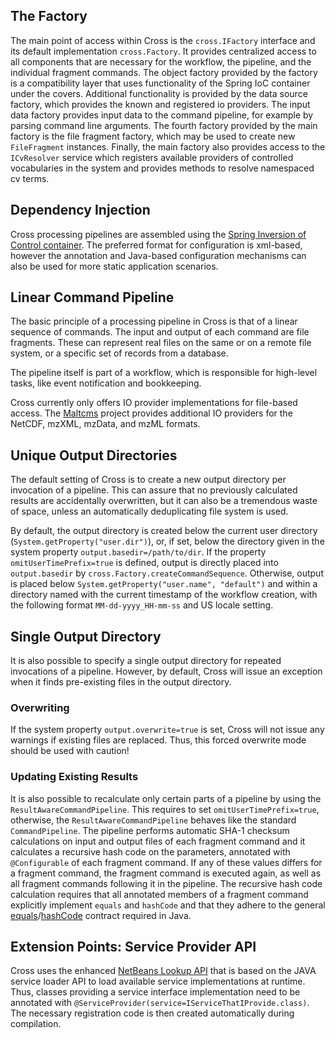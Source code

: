 ## The Factory

The main point of access within Cross is the `cross.IFactory` interface and its default implementation `cross.Factory`. It provides centralized 
access to all components that are necessary for the workflow, the pipeline, and the individual fragment commands. The object factory provided 
by the factory is a compatibility layer that uses functionality of the Spring IoC container under the covers. Additional functionality is provided
by the data source factory, which provides the known and registered io providers. The input data factory provides input data to 
the command pipeline, for example by parsing command line arguments. The fourth factory provided by the main factory is the file fragment factory,
which may be used to create new `FileFragment` instances. Finally, the main factory also provides access to the `ICvResolver` service which registers 
available providers of controlled vocabularies in the system and provides methods to resolve namespaced cv terms.

## Dependency Injection

Cross processing pipelines are assembled using the [Spring Inversion of Control container](http://docs.spring.io/spring/docs/3.2.4.RELEASE/spring-framework-reference/html/beans.html). The preferred format for configuration is xml-based, however the annotation and Java-based configuration mechanisms can also be used for more static application scenarios. 

## Linear Command Pipeline

The basic principle of a processing pipeline in Cross is that of a linear sequence of commands. 
The input and output of each command are file fragments. These can represent real 
files on the same or on a remote file system, or a specific set of records from a database. 

The pipeline itself is part of a workflow, which is responsible for high-level tasks, like event notification and bookkeeping.

Cross currently only offers IO provider implementations for file-based access. The [Maltcms](http://maltcms.sf.net) project
provides additional IO providers for the NetCDF, mzXML, mzData, and mzML formats.

## Unique Output Directories

The default setting of Cross is to create a new output directory per invocation of a pipeline. This 
can assure that no previously calculated results are accidentally overwritten, but it can also be 
a tremendous waste of space, unless an automatically deduplicating file system is used. 

By default, the output directory is created below the current user directory (`System.getProperty("user.dir")`), or, if set, below the directory given in the system property `output.basedir=/path/to/dir`. If the property `omitUserTimePrefix=true` is defined, output is directly placed into `output.basedir` by `cross.Factory.createCommandSequence`. Otherwise, output is placed below `System.getProperty("user.name", "default")` and within a directory named with the current timestamp of the workflow creation, with the following format `MM-dd-yyyy_HH-mm-ss` and US locale setting.

## Single Output Directory

It is also possible to specify a single output directory for repeated invocations of a pipeline. 
However, by default, Cross will issue an exception when it finds pre-existing files in the output directory.

### Overwriting

If the system property `output.overwrite=true` is set, Cross will not issue any warnings if existing files are 
replaced. Thus, this forced overwrite mode should be used with caution!

### Updating Existing Results

It is also possible to recalculate only certain parts of a pipeline by using the `ResultAwareCommandPipeline`. This requires to set `omitUserTimePrefix=true`, otherwise, the `ResultAwareCommandPipeline` behaves like the standard `CommandPipeline`. The pipeline performs 
automatic SHA-1 checksum calculations on input and output files of each fragment command and it calculates a recursive hash code on the parameters, annotated with `@Configurable` of each fragment command. If any of these values differs for a fragment command, the fragment command is executed again, as well as all fragment commands following it in the pipeline. The recursive hash code calculation requires that all annotated members of a fragment command explicitly implement `equals` and `hashCode` and that they adhere to the general [equals](http://docs.oracle.com/javase/7/docs/api/java/lang/Object.html#equals%28java.lang.Object%29)/[hashCode](http://docs.oracle.com/javase/7/docs/api/java/lang/Object.html#hashCode%28%29) contract required in Java. 

## Extension Points: Service Provider API

Cross uses the enhanced [NetBeans Lookup API](http://wiki.netbeans.org/AboutLookup) that is based on the JAVA service loader API to load available service implementations at runtime. 
Thus, classes providing a service interface implementation need to be annotated with `@ServiceProvider(service=IServiceThatIProvide.class)`. The 
necessary registration code is then created automatically during compilation.

